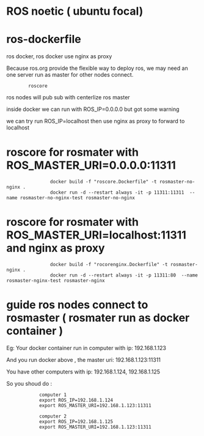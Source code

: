 # ROS noetic ( ubuntu focal)

# ros-dockerfile
ros docker, ros docker use nginx as proxy

Because ros.org provide the flexible way to deploy ros, we may need an one server run as master for other nodes connect.

            roscore

ros nodes will pub sub with centerlize ros master

inside docker we can run with ROS_IP=0.0.0.0 but got some warning 

we can try run ROS_IP=localhost then use nginx as proxy to forward to localhost

# roscore for rosmater with ROS_MASTER_URI=0.0.0.0:11311

                    docker build -f "roscore.Dockerfile" -t rosmaster-no-nginx .
                    docker run -d --restart always -it -p 11311:11311  --name rosmaster-no-nginx-test rosmaster-no-nginx

# roscore for rosmater with ROS_MASTER_URI=localhost:11311 and nginx as proxy

                    docker build -f "rocorenginx.Dockerfile" -t rosmaster-nginx .
                    docker run -d --restart always -it -p 11311:80  --name rosmaster-nginx-test rosmaster-nginx

# guide ros nodes connect to rosmaster ( rosmater run as docker container )

Eg: Your docker container run in computer with ip: 192.168.1.123

And you run docker above , the master uri: 192.168.1.123:11311

You have other computers with ip: 192.168.1.124, 192.168.1.125

So you shoud do : 

                computer 1
                export ROS_IP=192.168.1.124
                export ROS_MASTER_URI=192.168.1.123:11311

                computer 2
                export ROS_IP=192.168.1.125
                export ROS_MASTER_URI=192.168.1.123:11311
